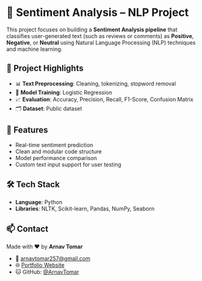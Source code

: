 # 🧠 Sentiment Analysis – NLP Project

This project focuses on building a **Sentiment Analysis pipeline** that classifies user-generated text (such as reviews or comments) as **Positive**, **Negative**, or **Neutral** using Natural Language Processing (NLP) techniques and machine learning.

## 📌 Project Highlights

- 📊 **Text Preprocessing**: Cleaning, tokenizing, stopword removal
- 🤖 **Model Training**: Logistic Regression
- 📈 **Evaluation**: Accuracy, Precision, Recall, F1-Score, Confusion Matrix
- 🗂️ **Dataset**: Public dataset

## 🚀 Features

- Real-time sentiment prediction
- Clean and modular code structure
- Model performance comparison
- Custom text input support for user testing

## 🛠️ Tech Stack

- **Language**: Python
- **Libraries**: NLTK, Scikit-learn, Pandas, NumPy, Seaborn
## 📫 Contact

Made with ❤️ by **Arnav Tomar**

- 📧 [arnavtomar257@gmail.com](mailto:arnavtomar257@gmail.com)  
- 🌐 [Portfolio Website]()  
- 🐱 GitHub: [@ArnavTomar](https://github.com/sea-of-codes)


